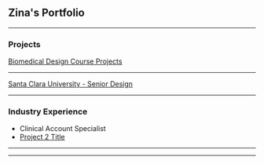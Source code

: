 ## Zina's Portfolio

---

### Projects

[Biomedical Design Course Projects](/instruments)

---
[Santa Clara University - Senior Design](/seniordesign)


---

### Industry Experience

- Clinical Account Specialist
- [Project 2 Title](http://example.com/)


---




---

